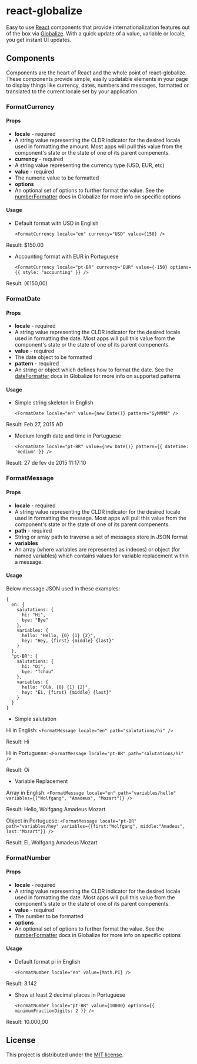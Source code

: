 # react-globalize

Easy to use [React](http://facebook.github.io/react/) components that provide internationalization features out of the box via [Globalize](https://github.com/jquery/globalize). With a quick update of a value, variable or locale, you get instant UI updates.

## Components
Components are the heart of React and the whole point of react-globalize. These components provide simple, easily updatable elements in your page to display things like currency, dates, numbers and messages, formatted or translated to the current locale set by your application.

### FormatCurrency
#### Props
- **locale** - required
 - A string value representing the CLDR indicator for the desired locale used in formatting the amount. Most apps will pull this value from the component's state or the state of one of its parent compenents.
- **currency** - required
 - A string value representing the currency type (USD, EUR, etc)
- **value** - required
 - The numeric value to be formatted
- **options**
 - An optional set of options to further format the value. See the [numberFormatter](https://github.com/jquery/globalize/blob/master/doc/api/number/number-formatter.md) docs in Globalize for more info on specific options

#### Usage
- Default format with USD in English

  `<FormatCurrency locale="en" currency="USD" value={150} />`

Result: $150.00

- Accounting format with EUR in Portuguese

  `<FormatCurrency locale="pt-BR" currency="EUR" value={-150} options={{ style: "accounting" }} />`

Result: (€150,00)

### FormatDate
#### Props
- **locale** - required
 - A string value representing the CLDR indicator for the desired locale used in formatting the date. Most apps will pull this value from the component's state or the state of one of its parent compenents.
- **value** - required
 - The date object to be formatted
- **pattern** - required
 - An string or object which defines how to format the date. See the [dateFormatter](https://github.com/jquery/globalize/blob/master/doc/api/date/date-formatter.md) docs in Globalize for more info on supported patterns

#### Usage
- Simple string skeleton in English

  `<FormatDate locale="en" value={new Date()} pattern="GyMMMd" />`

Result: Feb 27, 2015 AD

- Medium length date and time in Portuguese

  `<FormatDate locale="pt-BR" value={new Date()} pattern={{ datetime: 'medium' }} />`

Result: 27 de fev de 2015 11:17:10

### FormatMessage
#### Props
- **locale** - required
 - A string value representing the CLDR indicator for the desired locale used in formatting the message. Most apps will pull this value from the component's state or the state of one of its parent compenents.
- **path** - required
 - String or array path to traverse a set of messages store in JSON format
- **variables**
 - An array (where variables are represented as indeces) or object (for named variables) which contains values for variable replacement within a message.

#### Usage
Below message JSON used in these examples:
  ```JS
  {
    en: {
      salutations: {
        hi: "Hi",
        bye: "Bye"
      },
      variables: {
        hello: "Hello, {0} {1} {2}",
        hey: "Hey, {first} {middle} {last}"
      }
    },
    "pt-BR": {
      salutations: {
        hi: "Oi",
        bye: "Tchau"
      },
      variables: {
        hello: "Olá, {0} {1} {2}",
        hey: "Ei, {first} {middle} {last}"
      }
    }
  }
  ```
- Simple salutation

Hi in English: `<FormatMessage locale="en" path="salutations/hi" />`

Result: Hi

Hi in Portuguese: `<FormatMessage locale="pt-BR" path="salutations/hi" />`

Result: Oi

- Variable Replacement

Array in English: `<FormatMessage locale="en" path="variables/hello" variables={["Wolfgang", "Amadeus", "Mozart"]} />`

Result: Hello, Wolfgang Amadeus Mozart

Object in Portuguese: `<FormatMessage locale="pt-BR" path="variables/hey" variables={{first:"Wolfgang", middle:"Amadeus", last:"Mozart"}} />`

Result: Ei, Wolfgang Amadeus Mozart

### FormatNumber
#### Props
- **locale** - required
 - A string value representing the CLDR indicator for the desired locale used in formatting the date. Most apps will pull this value from the component's state or the state of one of its parent compenents.
- **value** - required
 - The number to be formatted
- **options**
 - An optional set of options to further format the value. See the [numberFormatter](https://github.com/jquery/globalize/blob/master/doc/api/number/number-formatter.md) docs in Globalize for more info on specific options

#### Usage
- Default format pi in English

  `<FormatNumber locale="en" value={Math.PI} />`

Result: 3.142

- Show at least 2 decimal places in Portuguese

  `<FormatNumber locale="pt-BR" value={10000} options={{ minimumFractionDigits: 2 }} />`

Result: 10.000,00

## License
This project is distributed under the [MIT license](https://www.tldrlegal.com/l/mit).
